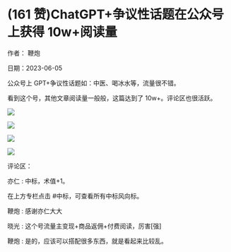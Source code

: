 
# (161 赞)ChatGPT+争议性话题在公众号上获得 10w+阅读量



作者：  鞭炮

日期：2023-06-05

公众号上 GPT+争议性话题如：中医、喝冰水等，流量很不错。

看到这个号，其他文章阅读量一般般，这篇达到了 10w+。评论区也很活跃。

![](img/cgpt-gzh_213.png)



![](img/cgpt-gzh_216.png)



![](img/cgpt-gzh_219.png)



![](img/cgpt-gzh_222.png)

评论区：

亦仁 : 中标，术值+1。

在上方专栏点击 #中标，可查看所有中标风向标。

鞭炮 : 感谢亦仁大大

晓光 : 这个号流量主变现+商品返佣+付费阅读，厉害[强]

鞭炮 : 是的，应该可以搭配很多东西，就是看起来比较乱。
